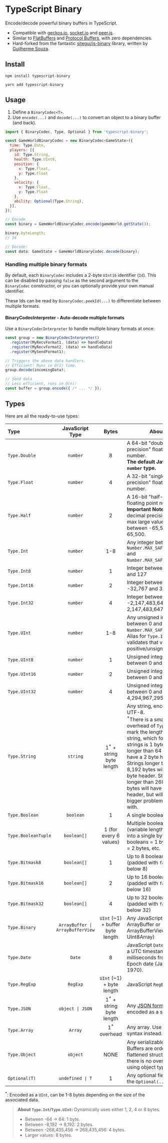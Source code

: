 # TypeScript Binary

Encode/decode powerful binary buffers in TypeScript.

* Compatible with [geckos.io](https://github.com/geckosio/geckos.io), [socket.io](https://github.com/socketio/socket.io) and [peer.js](https://github.com/peers/peerjs).
* Similar to [FlatBuffers](https://github.com/google/flatbuffers) and [Protocol Buffers](https://protobuf.dev/), with zero dependencies.
* Hard-forked from the fantastic [sitegui/js-binary](https://github.com/sitegui/js-binary) library, written by [Guilherme Souza](https://github.com/sitegui). 

## Install

`npm install typescript-binary`

`yarn add typescript-binary`

## Usage

1. Define a `BinaryCodec<T>`.
2. Use `encode(...)` and `decode(...)` to convert an object to a binary buffer (and back).

```js
import { BinaryCodec, Type, Optional } from 'typescript-binary';

const GameWorldBinaryCodec = new BinaryCodec<GameState>({
  time: Type.Date,
  players: [{
    id: Type.String,
    health: Type.UInt8,
    position: {
      x: Type.Float,
      y: Type.Float
    },
    velocity: {
      x: Type.Float,
      y: Type.Float
    },
    ability: Optional(Type.String),
  }],
});

// Encode
const binary = GameWorldBinaryCodec.encode(gameWorld.getState());

binary.byteLength;
// 34

// Decode:
const data: GameState = GameWorldBinaryCodec.decode(binary);
```

### Handling multiple binary formats

By default, each `BinaryCodec` includes a 2-byte `UInt16` identifier (`Id`). This can be disabled by passing `false` as the second argument to the `BinaryCodec` constructor, or you can optionally provide your own manual identifier.

These Ids can be read by `BinaryCodec.peekId(...)` to differentiate between multiple formats.

#### BinaryCodecInterpreter - Auto-decode multiple formats

Use a `BinaryCodecInterpreter` to handle multiple binary formats at once:

```ts
const group = new BinaryCodecInterpreter()
  .register(MyRecvFormat1, (data) => handleData)
  .register(MyRecvFormat2, (data) => handleData)
  .register(MySendFormat1);

// Triggers the above data handlers.
// Efficient! Runs in O(1) time.
group.decode(incomingData);

// Send data
// Less efficient, runs in O(n)!
const buffer = group.encode({ /* ... */ });
```

## Types

Here are all the ready-to-use types:

| Type | **JavaScript Type** | **Bytes** | **About** |
|:---|:---:|:---:|---|
| `Type.Double` | `number` | 8 | A 64-bit "double-precision" floating point number.<br/>**The default JavaScript `number` type.** |
| `Type.Float` | `number` | 4 | A 32-bit "single-precision" floating point number. |
| `Type.Half` | `number` | 2 | A 16-bit "half-precision" floating point number. **Important Note:** Low decimal precision, and max large values are between -65,500 and 65,500. |
| `Type.Int` | `number` | 1-8 | Any integer between `-Number.MAX_SAFE_INTEGER` and `Number.MAX_SAFE_INTEGER`.|
| `Type.Int8` | `number` | 1 | Integer between -127 and 127 |
| `Type.Int16` | `number` | 2 | Integer between -32,767 and 32,767 |
| `Type.Int32` | `number` | 4 | Integer between -2,147,483,647 and 2,147,483,647 |
| `Type.UInt` | `number` | 1-8 | Any unsigned integer between 0 and `Number.MAX_SAFE_INTEGER`. Alias for `Type.Int`, but validates that values are positive/unsigned. |
| `Type.UInt8` | `number` | 1 | Unsigned integer between 0 and 255 |
| `Type.UInt16` | `number` | 2 | Unsigned integer between 0 and 65,535 |
| `Type.UInt32` | `number` | 4 | Unsigned integer between 0 and 4,294,967,295 |
| `Type.String` | `string` | 1<sup>*</sup> + string byte length | Any string, encoded as UTF-8.<br/><sup>*</sup>There is a small overhead of `Type.UInt` to mark the length of the string, which for small strings is 1 byte. Strings longer than 64 bytes will have a 2 byte header. Strings longer than 8,192 bytes will have a 4 byte header. Strings longer than 268,435,456 bytes will have an 8 byte header, but will also have bigger problems to deal with. |
| `Type.Boolean` | `boolean` | 1 | A single boolean. |
| `Type.BooleanTuple` | `boolean[]` | 1 (for every 6 values) | Multiple booleans (variable length) packed into a single byte. 1-6 booleans = 1 byte, 7-12 = 2 bytes, etc. |
| `Type.Bitmask8` | `boolean[]` | 1 | Up to 8 booleans (padded with `false` below 8) |
| `Type.Bitmask16` | `boolean[]` | 2 | Up to 16 booleans (padded with `false` below 16) |
| `Type.Bitmask32` | `boolean[]` | 4 | Up to 32 booleans (padded with `false` below 32) |
| `Type.Binary` | `ArrayBuffer \| ArrayBufferView` | `UInt` (~1) + buffer byte length | Any JavaScript ArrayBuffer or ArrayBufferView (e.g. UInt8Array) |
| `Type.Date` | `Date` | 8 | JavaScript `Date` object as a UTC timestamp in milliseconds from Unix Epoch date (Jan 1, 1970). |
| `Type.RegExp` | `RegExp` | `UInt` (~1) + byte length | JavaScript `RegExp` object. |
| `Type.JSON` | `object \| JSON` | 1<sup>*</sup> + string byte length | Any [JSON format](http://json.org/) data, encoded as a string. |
| `Type.Array` | `Array` | 1<sup>*</sup> overhead | Any array. Use array syntax instead. |
| `Type.Object` | `object` | NONE | Any serializable object. Buffers are ordered, flattened structures, so there is no overhead to using object types. |
| `Optional(T)` | `undefined \| T` | 1 | Any optional field. Use the `Optional(...)` helper. |

<sup>*</sup>: Encoded as a `UInt`, can be 1-8 bytes depending on the size of the associated data.

> **About `Type.Int`/`Type.UInt`:** Dynamically uses either 1, 2, 4 or 8 bytes. <ul><li>Between -64 -> 64: 1 byte.</li><li>Between -8,192 -> 8,192: 2 bytes.</li><li>Between -268,435,456 -> 268,435,456: 4 bytes.</li><li>Larger values: 8 bytes.</li></ul>

